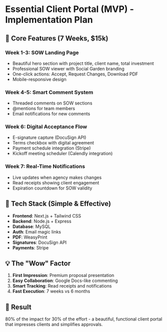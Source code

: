 # Essential Client Portal (MVP) - Implementation Plan

## 🎯 Core Features (7 Weeks, $15k)

### Week 1-3: SOW Landing Page
- Beautiful hero section with project title, client name, total investment
- Professional SOW viewer with Social Garden branding
- One-click actions: Accept, Request Changes, Download PDF
- Mobile-responsive design

### Week 4-5: Smart Comment System
- Threaded comments on SOW sections
- @mentions for team members
- Email notifications for new comments

### Week 6: Digital Acceptance Flow
- E-signature capture (DocuSign API)
- Terms checkbox with digital agreement
- Payment schedule integration (Stripe)
- Kickoff meeting scheduler (Calendly integration)

### Week 7: Real-Time Notifications
- Live updates when agency makes changes
- Read receipts showing client engagement
- Expiration countdown for SOW validity

## 🚀 Tech Stack (Simple & Effective)
- **Frontend**: Next.js + Tailwind CSS
- **Backend**: Node.js + Express
- **Database**: MySQL
- **Auth**: Email magic links
- **PDF**: WeasyPrint
- **Signatures**: DocuSign API
- **Payments**: Stripe

## 💡 The "Wow" Factor
1. **First Impression**: Premium proposal presentation
2. **Easy Collaboration**: Google Docs-like commenting
3. **Smart Tracking**: Read receipts and notifications
4. **Fast Execution**: 7 weeks vs 6 months

## 🎯 Result
80% of the impact for 30% of the effort - a beautiful, functional client portal that impresses clients and simplifies approvals.
</contents>